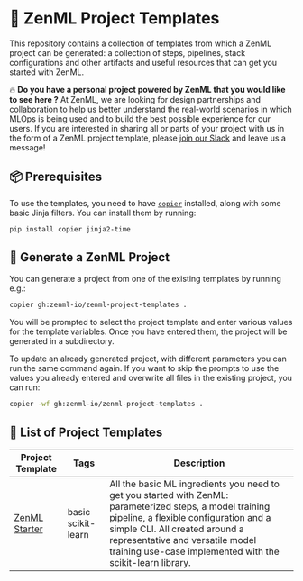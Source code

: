# 📜 ZenML Project Templates

This repository contains a collection of templates from which a ZenML project
can be generated: a collection of steps, pipelines, stack configurations and
other artifacts and useful resources that can get you started with ZenML.

🔥 **Do you have a personal project powered by ZenML that you would like to see here ?** At
ZenML, we are looking for design partnerships and collaboration to help us
better understand the real-world scenarios in which MLOps is being used and to
build the best possible experience for our users. If you are interested in
sharing all or parts of your project with us in the form of a ZenML project
template, please [join our Slack](https://zenml.io/slack-invite/) and leave us a
message!

## 📦 Prerequisites

To use the templates, you need to have [`copier`](https://copier.readthedocs.io/en/stable/)
installed, along with some basic Jinja filters. You can install them by running:

```bash
pip install copier jinja2-time
```

## 🚀 Generate a ZenML Project

You can generate a project from one of the existing templates by running e.g.:

```bash
copier gh:zenml-io/zenml-project-templates .
```

You will be prompted to select the project template and enter various values for
the template variables. Once you have entered them, the project will be
generated in a subdirectory.

To update an already generated project, with different parameters you can run
the same command again. If you want to skip the prompts to use the values you
already entered and overwrite all files in the existing project, you can run:

```bash
copier -wf gh:zenml-io/zenml-project-templates .
```

## 📃 List of Project Templates

| Project Template | Tags     | Description                                                                       |
|------------------|----------|-----------------------------------------------------------------------------------|
| [ZenML Starter](https://github.com/zenml-io/zenml-project-templates/tree/main/starter) | basic scikit-learn | All the basic ML ingredients you need to get you started with ZenML: parameterized steps, a model training pipeline, a flexible configuration and a simple CLI. All created around a representative and versatile model training use-case implemented with the scikit-learn library. |
